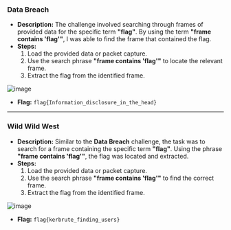 ### Data Breach

- **Description:** The challenge involved searching through frames of provided data for the specific term **"flag"**. By using the term **"frame contains 'flag'"**, I was able to find the frame that contained the flag.
- **Steps:**
  1. Load the provided data or packet capture.
  2. Use the search phrase **"frame contains 'flag'"** to locate the relevant frame.
  3. Extract the flag from the identified frame.

![image](https://github.com/x03ee/CTF-Writeup/blob/main/2024/DeadFaceCTF-2024/Traffic%20Analysis/Data%20Breach/flag.png)

- **Flag:** `flag{Information_disclosure_in_the_head}`

---

### Wild Wild West

- **Description:** Similar to the **Data Breach** challenge, the task was to search for a frame containing the specific term **"flag"**. Using the phrase **"frame contains 'flag'"**, the flag was located and extracted.
- **Steps:**
  1. Load the provided data or packet capture.
  2. Use the search phrase **"frame contains 'flag'"** to find the correct frame.
  3. Extract the flag from the identified frame.

![image](https://github.com/x03ee/CTF-Writeup/blob/main/2024/DeadFaceCTF-2024/Traffic%20Analysis/Wild%20Wild%20West/flag.png)

- **Flag:** `flag{kerbrute_finding_users}`

